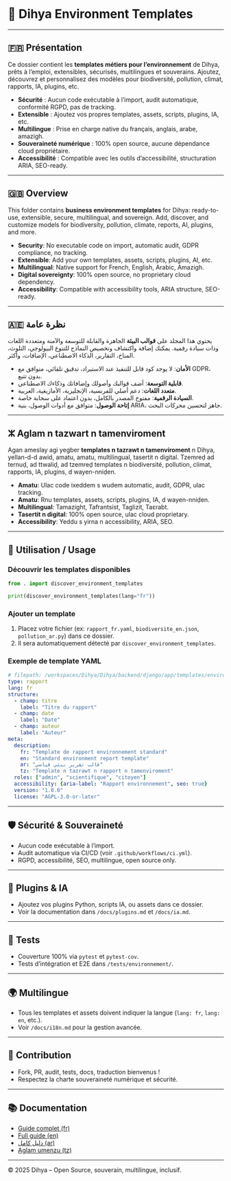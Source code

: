 # 🌱 Dihya Environment Templates

---

## 🇫🇷 Présentation

Ce dossier contient les **templates métiers pour l’environnement** de Dihya, prêts à l’emploi, extensibles, sécurisés, multilingues et souverains.
Ajoutez, découvrez et personnalisez des modèles pour biodiversité, pollution, climat, rapports, IA, plugins, etc.

- **Sécurité** : Aucun code exécutable à l’import, audit automatique, conformité RGPD, pas de tracking.
- **Extensible** : Ajoutez vos propres templates, assets, scripts, plugins, IA, etc.
- **Multilingue** : Prise en charge native du français, anglais, arabe, amazigh.
- **Souveraineté numérique** : 100% open source, aucune dépendance cloud propriétaire.
- **Accessibilité** : Compatible avec les outils d’accessibilité, structuration ARIA, SEO-ready.

---

## 🇬🇧 Overview

This folder contains **business environment templates** for Dihya: ready-to-use, extensible, secure, multilingual, and sovereign.
Add, discover, and customize models for biodiversity, pollution, climate, reports, AI, plugins, and more.

- **Security**: No executable code on import, automatic audit, GDPR compliance, no tracking.
- **Extensible**: Add your own templates, assets, scripts, plugins, AI, etc.
- **Multilingual**: Native support for French, English, Arabic, Amazigh.
- **Digital sovereignty**: 100% open source, no proprietary cloud dependency.
- **Accessibility**: Compatible with accessibility tools, ARIA structure, SEO-ready.

---

## 🇦🇪 نظرة عامة

يحتوي هذا المجلد على **قوالب البيئة** الجاهزة والقابلة للتوسعة والآمنة ومتعددة اللغات وذات سيادة رقمية.
يمكنك إضافة واكتشاف وتخصيص النماذج للتنوع البيولوجي، التلوث، المناخ، التقارير، الذكاء الاصطناعي، الإضافات، وأكثر.

- **الأمان**: لا يوجد كود قابل للتنفيذ عند الاستيراد، تدقيق تلقائي، متوافق مع GDPR، بدون تتبع.
- **قابلية التوسعة**: أضف قوالبك وأصولك وإضافاتك وذكاءك الاصطناعي.
- **متعدد اللغات**: دعم أصلي للفرنسية، الإنجليزية، الأمازيغية، العربية.
- **السيادة الرقمية**: مفتوح المصدر بالكامل، بدون اعتماد على سحابة خاصة.
- **إتاحة الوصول**: متوافق مع أدوات الوصول، بنية ARIA، جاهز لتحسين محركات البحث.

---

## ⵣ Aglam n tazwart n tamenviroment

Agan ameslay agi yegber **templates n tazrawt n tamenviroment** n Dihya, yellan-d-d awid, amatu, amatu, multilingual, tasertit n digital.
Tzemreḍ ad ternuḍ, ad ttwaliḍ, ad tzemreḍ templates n biodiversité, pollution, climat, rapports, IA, plugins, d wayen-nniḍen.

- **Amatu**: Ulac code ixeddem s wudem automatic, audit, GDPR, ulac tracking.
- **Amatu**: Rnu templates, assets, scripts, plugins, IA, d wayen-nniḍen.
- **Multilingual**: Tamazight, Tafrantsist, Taglizit, Taɛrabt.
- **Tasertit n digital**: 100% open source, ulac cloud proprietary.
- **Accessibility**: Yeddu s yirna n accessibility, ARIA, SEO.

---

## 🚀 Utilisation / Usage

### Découvrir les templates disponibles

```python
from . import discover_environment_templates

print(discover_environment_templates(lang="fr"))
```

### Ajouter un template

1. Placez votre fichier (ex: `rapport_fr.yaml`, `biodiversite_en.json`, `pollution_ar.py`) dans ce dossier.
2. Il sera automatiquement détecté par `discover_environment_templates`.

### Exemple de template YAML

```yaml
# filepath: /workspaces/Dihya/Dihya/backend/django/app/templates/environnement/rapport_fr.yaml
type: rapport
lang: fr
structure:
  - champ: titre
    label: "Titre du rapport"
  - champ: date
    label: "Date"
  - champ: auteur
    label: "Auteur"
meta:
  description:
    fr: "Template de rapport environnement standard"
    en: "Standard environment report template"
    ar: "قالب تقرير بيئي قياسي"
    tz: "Template n tazrawt n rapport n tamenviroment"
  roles: ["admin", "scientifique", "citoyen"]
  accessibility: {aria-label: "Rapport environnement", seo: true}
  version: "1.0.0"
  license: "AGPL-3.0-or-later"
```

---

## 🛡️ Sécurité & Souveraineté

- Aucun code exécutable à l’import.
- Audit automatique via CI/CD (voir `.github/workflows/ci.yml`).
- RGPD, accessibilité, SEO, multilingue, open source only.

---

## 🧩 Plugins & IA

- Ajoutez vos plugins Python, scripts IA, ou assets dans ce dossier.
- Voir la documentation dans `/docs/plugins.md` et `/docs/ia.md`.

---

## 🧪 Tests

- Couverture 100% via `pytest` et `pytest-cov`.
- Tests d’intégration et E2E dans `/tests/environnement/`.

---

## 🌍 Multilingue

- Tous les templates et assets doivent indiquer la langue (`lang: fr`, `lang: en`, etc.).
- Voir `/docs/i18n.md` pour la gestion avancée.

---

## 🤝 Contribution

- Fork, PR, audit, tests, docs, traduction bienvenus !
- Respectez la charte souveraineté numérique et sécurité.

---

## 📚 Documentation

- [Guide complet (fr)](../../../../docs/README.fr.md)
- [Full guide (en)](../../../../docs/README.en.md)
- [دليل كامل (ar)](../../../../docs/README.ar.md)
- [Aglam umenzu (tz)](../../../../docs/README.tz.md)

---

© 2025 Dihya – Open Source, souverain, multilingue, inclusif.
